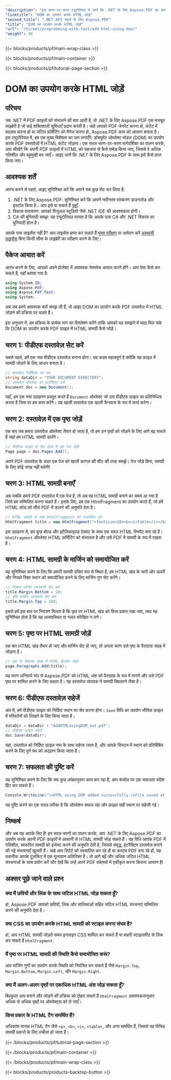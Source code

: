 ```yaml
---
"description": "इस चरण-दर-चरण ट्यूटोरियल में जानें कि .NET के लिए Aspose.PDF का उपयोग करके PDF दस्तावेज़ों में HTML सामग्री कैसे जोड़ें। अपनी PDF फ़ाइलों को आसानी से गतिशील HTML फ़ॉर्मेटिंग के साथ बेहतर बनाएँ।"
"linktitle": "DOM का उपयोग करके HTML जोड़ें"
"second_title": ".NET API संदर्भ के लिए Aspose.PDF"
"title": "DOM का उपयोग करके HTML जोड़ें"
"url": "/hi/net/programming-with-text/add-html-using-dom/"
"weight": 40
---
```


{{< blocks/products/pf/main-wrap-class >}}

{{< blocks/products/pf/main-container >}}

{{< blocks/products/pf/tutorial-page-section >}}

# DOM का उपयोग करके HTML जोड़ें

## परिचय

जब .NET में PDF फ़ाइलों को संभालने की बात आती है, तो .NET के लिए Aspose.PDF एक मजबूत लाइब्रेरी है जो कई शक्तिशाली सुविधाएँ प्रदान करती है। चाहे आपको PDF जेनरेट करना हो, कंटेंट में बदलाव करना हो या जटिल फ़ॉर्मेटिंग को मैनेज करना हो, Aspose.PDF काम को आसान बनाता है। इस ट्यूटोरियल में, हम एक मुख्य विशेषता का पता लगाएँगे: डॉक्यूमेंट ऑब्जेक्ट मॉडल (DOM) का उपयोग करके PDF दस्तावेज़ों में HTML कंटेंट जोड़ना। एक सरल चरण-दर-चरण मार्गदर्शिका का पालन करके, आप सीखेंगे कि अपनी PDF फ़ाइलों में HTML को सहजता से कैसे एम्बेड किया जाए, जिससे वे अधिक गतिशील और बहुमुखी बन जाएँ। आइए जानें कि .NET के लिए Aspose.PDF के साथ इसे कैसे प्राप्त किया जाए।

## आवश्यक शर्तें

आरंभ करने से पहले, आइए सुनिश्चित करें कि आपने सब कुछ सेट कर लिया है:

1. .NET के लिए Aspose.PDF: सुनिश्चित करें कि आपने नवीनतम संस्करण डाउनलोड और इंस्टॉल किया है। आप इसे पा सकते हैं [यहाँ](https://releases.aspose.com/pdf/net/).
2. विकास वातावरण: आपको विजुअल स्टूडियो जैसे .NET IDE की आवश्यकता होगी।
3. C# की बुनियादी समझ: यह ट्यूटोरियल मानता है कि आपके पास C# और .NET विकास का बुनियादी ज्ञान है।

आपके पास लाइसेंस नहीं है? आप लाइसेंस प्राप्त कर सकते हैं [मुफ्त परीक्षण](https://releases.aspose.com/) या आवेदन करें [अस्थायी लाइसेंस](https://purchase.aspose.com/temporary-license/) बिना किसी सीमा के लाइब्रेरी का परीक्षण करने के लिए।

## पैकेज आयात करें

आरंभ करने के लिए, आपको अपने प्रोजेक्ट में आवश्यक नेमस्पेस आयात करने होंगे। आप ऐसा कैसे कर सकते हैं, यहाँ बताया गया है:

```csharp
using System.IO;
using Aspose.Pdf;
using Aspose.Pdf.Text;
using System;
```

अब जब हमने आवश्यक बातें समझ ली हैं, तो आइए DOM का उपयोग करके PDF दस्तावेज़ में HTML जोड़ने की प्रक्रिया पर चलते हैं।

इस अनुभाग में, हम प्रक्रिया के प्रत्येक भाग का विश्लेषण करेंगे ताकि आपको यह समझने में मदद मिल सके कि DOM का उपयोग करके PDF फ़ाइल में HTML सामग्री कैसे जोड़ें।

## चरण 1: पीडीएफ दस्तावेज़ सेट करें

सबसे पहले, हमें एक नया पीडीएफ दस्तावेज़ बनाना होगा। यह कदम महत्वपूर्ण है क्योंकि यह फ़ाइल में सामग्री जोड़ने के लिए आधार बनाता है।

```csharp
// दस्तावेज़ निर्देशिका का पथ.
string dataDir = "YOUR DOCUMENT DIRECTORY";
// दस्तावेज़ ऑब्जेक्ट को इंस्टैंशिएट करें
Document doc = new Document();
```

यहाँ, हम एक नया उदाहरण प्रस्तुत करते हैं `Document` ऑब्जेक्ट जो उस पीडीएफ फाइल का प्रतिनिधित्व करता है जिस पर हम काम करेंगे। यह खाली दस्तावेज़ एक खाली कैनवास के रूप में कार्य करेगा।

## चरण 2: दस्तावेज़ में एक पृष्ठ जोड़ें

एक बार जब हमारा दस्तावेज़ ऑब्जेक्ट तैयार हो जाता है, तो हम उन पृष्ठों को जोड़ने के लिए आगे बढ़ सकते हैं जहां हम HTML सामग्री डालेंगे।

```csharp
// पीडीएफ फाइल के पेज संग्रह में एक पेज जोड़ें
Page page = doc.Pages.Add();
```

अपने PDF दस्तावेज़ के अंदर एक पेज को खाली कागज़ की शीट की तरह समझें। पेज जोड़े बिना, सामग्री के लिए कोई जगह नहीं बचेगी!

## चरण 3: HTML सामग्री बनाएँ

अब जबकि हमारे PDF दस्तावेज़ में एक पेज है, तो अब वह HTML सामग्री बनाने का समय आ गया है जिसे हम सम्मिलित करना चाहते हैं। इसके लिए, हम एक HtmlFragment का उपयोग करते हैं, जो हमें HTML कोड को सीधे PDF में डालने की अनुमति देता है।

```csharp
// HTML सामग्री के साथ HtmlFragment को तत्कालित करें
HtmlFragment title = new HtmlFragment("<fontsize=10><b><i>Table</i></b></fontsize>");
```

इस उदाहरण में, हम कुछ बोल्ड और इटैलिकाइज़्ड टेक्स्ट के साथ एक सरल HTML स्निपेट बना रहे हैं। `HtmlFragment` ऑब्जेक्ट HTML फ़ॉर्मेटिंग को संभालता है और उसे PDF में सामग्री के रूप में रखता है।

## चरण 4: HTML सामग्री के मार्जिन को समायोजित करें

यह सुनिश्चित करने के लिए कि हमारी सामग्री उचित रूप से स्थित है, हम HTML खंड के चारों ओर ऊपरी और निचले रिक्त स्थान को समायोजित करने के लिए मार्जिन गुण सेट करेंगे।

```csharp
// निचला मार्जिन जानकारी सेट करें
title.Margin.Bottom = 10;
// शीर्ष मार्जिन जानकारी सेट करें
title.Margin.Top = 200;
```

इससे हमें इस बात पर नियंत्रण मिलता है कि पृष्ठ पर HTML खंड को किस प्रकार रखा जाए, तथा यह सुनिश्चित होता है कि यह अव्यवस्थित या गलत संरेखित न लगे।

## चरण 5: पृष्ठ पर HTML सामग्री जोड़ें

एक बार HTML खंड तैयार हो जाए और मार्जिन सेट हो जाए, तो अगला चरण उसे पृष्ठ के पैराग्राफ संग्रह में जोड़ना है।

```csharp
// पृष्ठ के पैराग्राफ संग्रह में HTML फ़्रैगमेंट जोड़ें
page.Paragraphs.Add(title);
```

यह चरण अनिवार्य रूप से Aspose.PDF को HTML अंश को पैराग्राफ़ के रूप में मानने और उसे PDF पृष्ठ पर शामिल करने के लिए कहता है। यह दस्तावेज़ संपादक में सामग्री चिपकाने जैसा है।

## चरण 6: पीडीएफ दस्तावेज़ सहेजें

अंत में, हमें पीडीएफ फाइल को निर्दिष्ट स्थान पर सेव करना होगा। `Save` विधि का उपयोग भौतिक फ़ाइल में परिवर्तनों को लिखने के लिए किया जाता है।

```csharp
dataDir = dataDir + "AddHTMLUsingDOM_out.pdf";
// पीडीएफ फाइल सहेजें
doc.Save(dataDir);
```

यहां, दस्तावेज़ को निर्दिष्ट फ़ाइल नाम के साथ सहेजा जाता है, और आपके सिस्टम में स्थान को प्रतिबिंबित करने के लिए पूर्ण पथ को अद्यतन किया जाता है।

## चरण 7: सफलता की पुष्टि करें

यह सुनिश्चित करने के लिए कि सब कुछ अपेक्षानुसार काम कर रहा है, आप कंसोल पर एक सफलता संदेश प्रिंट कर सकते हैं।

```csharp
Console.WriteLine("\nHTML using DOM added successfully.\nFile saved at " + dataDir);
```

यह पुष्टि करने का एक सरल तरीका है कि ऑपरेशन सफल रहा और फ़ाइल सही स्थान पर सहेजी गई।

## निष्कर्ष

और अब यह आपके लिए है! इन सरल चरणों का पालन करके, आप .NET के लिए Aspose.PDF का उपयोग करके अपनी PDF फ़ाइलों में आसानी से HTML सामग्री जोड़ सकते हैं। यह विधि आपके PDF में गतिशील, स्वरूपित सामग्री को इंजेक्ट करने की अनुमति देती है, जिससे समृद्ध, इंटरैक्टिव दस्तावेज़ बनाने की नई संभावनाएँ खुलती हैं। चाहे आप रिपोर्ट को स्वचालित कर रहे हों या कस्टम PDF बना रहे हों, यह तकनीक आपके टूलकिट में एक मूल्यवान अतिरिक्त है। तो आगे बढ़ें और अधिक जटिल HTML संरचनाओं के साथ प्रयोग करें और देखें कि उन्हें अपने PDF वर्कफ़्लो में एकीकृत करना कितना आसान है!

## अक्सर पूछे जाने वाले प्रश्न

### क्या मैं छवियों और लिंक के साथ जटिल HTML जोड़ सकता हूँ?
हां, Aspose.PDF आपको छवियों, लिंक और तालिकाओं सहित जटिल HTML संरचनाएं सम्मिलित करने की अनुमति देता है।

### क्या CSS का उपयोग करके HTML सामग्री को स्टाइल करना संभव है?
हां, आप HTML सामग्री जोड़ते समय इनलाइन CSS शामिल कर सकते हैं या बाहरी स्टाइलशीट से लिंक कर सकते हैं `HtmlFragment`.

### मैं पृष्ठ पर HTML सामग्री की स्थिति कैसे समायोजित करूं?
आप मार्जिन गुणों का उपयोग करके स्थिति को नियंत्रित कर सकते हैं जैसे `Margin.Top`, `Margin.Bottom`, `Margin.Left`, और `Margin.Right`.

### क्या मैं अलग-अलग पृष्ठों पर एकाधिक HTML अंश जोड़ सकता हूँ?
बिल्कुल! आप बनाने और जोड़ने की प्रक्रिया को दोहरा सकते हैं `HtmlFragment` आवश्यकतानुसार अधिक से अधिक पृष्ठों पर ऑब्जेक्ट्स को ले जाएँ।

### किस प्रकार के HTML टैग समर्थित हैं?
अधिकांश मानक HTML टैग जैसे `<p>`, `<b>`, `<i>`, `<table>`, और अन्य समर्थित हैं, जिससे यह विभिन्न सामग्री प्रकारों के लिए लचीला हो जाता है।

{{< /blocks/products/pf/tutorial-page-section >}}

{{< /blocks/products/pf/main-container >}}

{{< /blocks/products/pf/main-wrap-class >}}

{{< blocks/products/products-backtop-button >}}